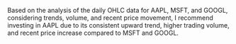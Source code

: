 Based on the analysis of the daily OHLC data for AAPL, MSFT, and GOOGL, considering trends, volume, and recent price movement, I recommend investing in AAPL due to its consistent upward trend, higher trading volume, and recent price increase compared to MSFT and GOOGL.